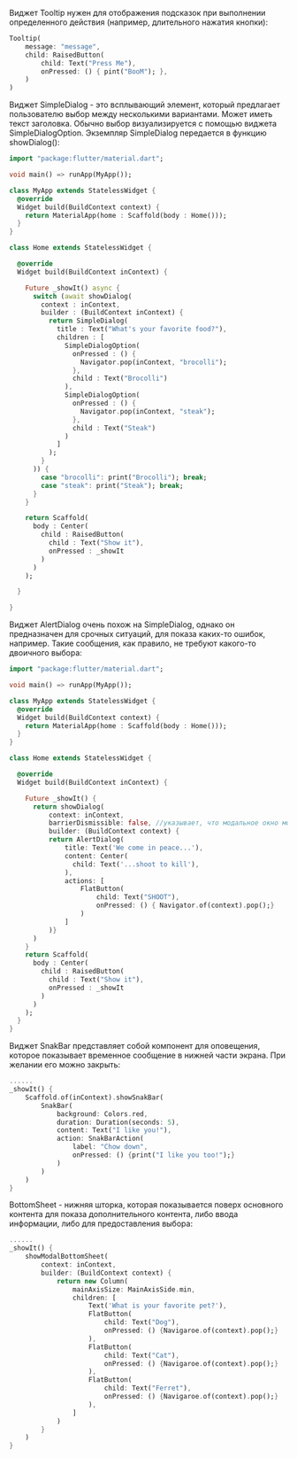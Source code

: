 Виджет Tooltip нужен для отображения подсказок при выполнении определенного действия (например, длительного нажатия кнопки):
```dart
Tooltip(
	message: "message",
	child: RaisedButton(
		child: Text("Press Me"),
		onPressed: () { pint("BooM"); },
	)
)
```

Виджет SimpleDialog - это всплывающий элемент, который предлагает пользователю выбор между несколькими вариантами. Может иметь текст заголовка. Обычно выбор визуализируется с помощью виджета SimpleDialogOption. Экземпляр SimpleDialog передается в функцию showDialog(): 
```dart
import "package:flutter/material.dart";

void main() => runApp(MyApp());

class MyApp extends StatelessWidget {
  @override
  Widget build(BuildContext context) {
    return MaterialApp(home : Scaffold(body : Home()));
  }
}

class Home extends StatelessWidget {

  @override
  Widget build(BuildContext inContext) {

    Future _showIt() async {
      switch (await showDialog(
        context : inContext,
        builder : (BuildContext inContext) {
          return SimpleDialog(
            title : Text("What's your favorite food?"),
            children : [
              SimpleDialogOption(
                onPressed : () {
                  Navigator.pop(inContext, "brocolli");
                },
                child : Text("Brocolli")
              ),
              SimpleDialogOption(
                onPressed : () {
                  Navigator.pop(inContext, "steak");
                },
                child : Text("Steak")
              )
            ]
          );
        }
      )) {
        case "brocolli": print("Brocolli"); break;
        case "steak": print("Steak"); break;
      }
    }

    return Scaffold(
      body : Center(
        child : RaisedButton(
          child : Text("Show it"),
          onPressed : _showIt
        )
      )
    );

  }

}
```

Виджет AlertDialog очень похож на SimpleDialog, однако он предназначен для срочных ситуаций, для показа каких-то ошибок, например. Такие сообщения, как правило, не требуют какого-то двоичного выбора:
```dart
import "package:flutter/material.dart";

void main() => runApp(MyApp());

class MyApp extends StatelessWidget {
  @override
  Widget build(BuildContext context) {
    return MaterialApp(home : Scaffold(body : Home()));
  }
}

class Home extends StatelessWidget {

  @override
  Widget build(BuildContext inContext) {

    Future _showIt() {
      return showDialog(
	      context: inContext,
	      barrierDismissible: false, //указывает, что модальное окно может быть закрыто только по кнопке
	      builder: (BuildContext context) {
	      return AlertDialog(
		      title: Text('We come in peace...'),
		      content: Center(
				child: Text('...shoot to kill'),
			  ),
			  actions: [
				  FlatButton(
					  child: Text("SHOOT"),
					  onPressed: () { Navigator.of(context).pop();}
				  )
			  ]
	      )}
      )
    }
    return Scaffold(
      body : Center(
        child : RaisedButton(
          child : Text("Show it"),
          onPressed : _showIt
        )
      )
    );
  }
}

```

Виджет SnakBar представляет собой компонент для оповещения, которое показывает временное сообщение в нижней части экрана. При желании его можно закрыть:
```dart
......
_showIt() {
	Scaffold.of(inContext).showSnakBar(
		SnakBar(
			background: Colors.red,
			duration: Duration(seconds: 5),
			content: Text("I like you!"),
			action: SnakBarAction(
				label: "Chow down",
				onPressed: () {print("I like you too!");}
			)
		)
	)
}
```

BottomSheet - нижняя шторка, которая показывается поверх основного контента для показа дополнительного контента, либо ввода информации, либо для предоставления выбора:
```dart
......
_showIt() {
	showModalBottomSheet(
		context: inContext,
		builder: (BuildContext context) {
			return new Column(
				mainAxisSize: MainAxisSide.min,
				children: [
					Text('What is your favorite pet?'),
					FlatButton(
						child: Text("Dog"),
						onPressed: () {Navigaroe.of(context).pop();}
					),
					FlatButton(
						child: Text("Cat"),
						onPressed: () {Navigaroe.of(context).pop();}
					),
					FlatButton(
						child: Text("Ferret"),
						onPressed: () {Navigaroe.of(context).pop();}
					),
				]
			)
		}
	)
}
```
